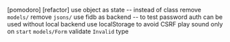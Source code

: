 [pomodoro] [refactor] use object as state -- instead of class
remove `models/`
remove `jsons/`
use fidb as backend -- to test password auth
can be used without local backend
use localStorage to avoid CSRF
play sound only on `start`
`models/Form` validate `Invalid` type
